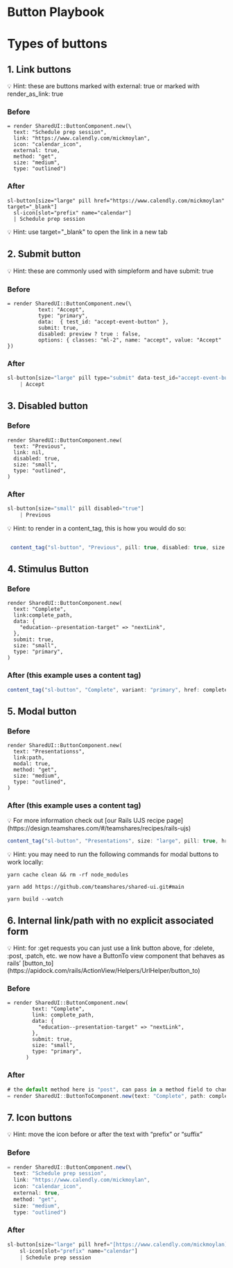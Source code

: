# Button Playbook

# Types of buttons

## 1. Link buttons

<aside>
💡 Hint: these are buttons marked with external: true or marked with render_as_link: true

</aside>

### Before

```
= render SharedUI::ButtonComponent.new(\
  text: "Schedule prep session",
  link: "https://www.calendly.com/mickmoylan",
  icon: "calendar_icon",
  external: true,
  method: "get",
  size: "medium",
  type: "outlined")
```

### After

```
sl-button[size="large" pill href="https://www.calendly.com/mickmoylan" target="_blank"]
  sl-icon[slot="prefix" name="calendar"]
  | Schedule prep session
```

<aside>
💡 Hint: use target="_blank" to open the link in a new tab

</aside>

## 2. Submit button

<aside>
💡 Hint: these are commonly used with simpleform and have submit: true

</aside>

### Before

```
= render SharedUI::ButtonComponent.new(\
          text: "Accept",
          type: "primary",
          data:  { test_id: "accept-event-button" },
          submit: true,
          disabled: preview ? true : false,
          options: { classes: "ml-2", name: "accept", value: "Accept" })
```

### After

```jsx
sl-button[size="large" pill type="submit" data-test_id="accept-event-button" variant="primary" disabled="#{preview ? true : false}"]
	| Accept
```

## 3. Disabled button

### Before

```
render SharedUI::ButtonComponent.new(
  text: "Previous",
  link: nil,
  disabled: true,
  size: "small",
  type: "outlined",
)
```

### After

```jsx
sl-button[size="small" pill disabled="true"]
	| Previous
```

<aside>
💡 Hint: to render in a content_tag, this is how you would do so:

</aside>

```jsx

 content_tag("sl-button", "Previous", pill: true, disabled: true, size: "small")
```

## 4. Stimulus Button

### Before

```
render SharedUI::ButtonComponent.new(
  text: "Complete",
  link:complete_path,
  data: {
    "education--presentation-target" => "nextLink",
  },
  submit: true,
  size: "small",
  type: "primary",
)
```

### After (this example uses a content tag)

```jsx
content_tag("sl-button", "Complete", variant: "primary", href: complete_path, pill: true, size: "small", type: "submit", "data-education--presentation-target": "nextLink")
```

## 5. Modal button

### Before

```
render SharedUI::ButtonComponent.new(
  text: "Presentationss",
  link:path,
  modal: true,
  method: "get",
  size: "medium",
  type: "outlined",
)
```

### After (this example uses a content tag)

<aside>
💡 For more information check out [our Rails UJS recipe page](https://design.teamshares.com/#/teamshares/recipes/rails-ujs)

</aside>

```jsx
content_tag("sl-button", "Presentations", size: "large", pill: true, href: *path*, "data-toggle": "modal",  "data-remote": true, "data-dismissible": true, "data-close-others": true, "data-method": "get") 
```

<aside>
💡 Hint: you may need to run the following commands for modal buttons to work locally:

</aside>

```
yarn cache clean && rm -rf node_modules
```

```
yarn add https://github.com/teamshares/shared-ui.git#main
```

```
yarn build --watch
```

## 6. Internal link/path with no explicit associated form

<aside>
💡 Hint: for :get requests you can just use a link button above, for :delete, :post, :patch, etc. we now have a ButtonTo view component that behaves as rails’ [button_to](https://apidock.com/rails/ActionView/Helpers/UrlHelper/button_to)

</aside>

### Before

```
= render SharedUI::ButtonComponent.new(
        text: "Complete",
        link: complete_path,
        data: {
          "education--presentation-target" => "nextLink",
        },
        submit: true,
        size: "small",
        type: "primary",
      )
```

### After

```jsx
# the default method here is "post", can pass in a method field to change
= render SharedUI::ButtonToComponent.new(text: "Complete", path: complete_path, options: {"data-education--presentation-target": "nextLink"}
```

## 7. Icon buttons

<aside>
💡 Hint: move the icon before or after the text with “prefix” or “suffix”

</aside>

### Before

```jsx
= render SharedUI::ButtonComponent.new(\
  text: "Schedule prep session",
  link: "https://www.calendly.com/mickmoylan",
  icon: "calendar_icon",
  external: true,
  method: "get",
  size: "medium",
  type: "outlined")
```

### After

```jsx
sl-button[size="large" pill href="[https://www.calendly.com/mickmoylan](https://www.calendly.com/mickmoylan)" target="_blank"]
	sl-icon[slot="prefix" name="calendar"]
	| Schedule prep session
```
